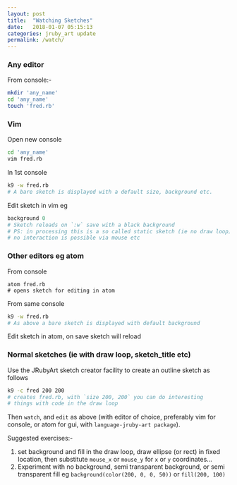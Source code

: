 ```yaml
---
layout: post
title:  "Watching Sketches"
date:   2018-01-07 05:15:13
categories: jruby_art update
permalink: /watch/
---
```

### Any editor
From console:-

```bash
mkdir 'any_name'
cd 'any_name'
touch 'fred.rb'
```

### Vim

Open new console
```bash
cd 'any_name'
vim fred.rb
```
In 1st console
```bash
k9 -w fred.rb
# A bare sketch is displayed with a default size, background etc.
```
Edit sketch in vim eg
```ruby
background 0
# Sketch reloads on `:w` save with a black background
# PS: in processing this is a so called static sketch (ie no draw loop)
# no interaction is possible via mouse etc
```

### Other editors eg atom

From console
```
atom fred.rb
# opens sketch for editing in atom
```
From same console
```bash
k9 -w fred.rb
# As above a bare sketch is displayed with default background
```
Edit sketch in atom, on save sketch will reload

### Normal sketches (ie with draw loop, sketch_title etc)
Use the JRubyArt sketch creator facility to create an outline sketch as follows

```bash
k9 -c fred 200 200
# creates fred.rb, with `size 200, 200` you can do interesting
# things with code in the draw loop
```
Then `watch`, and `edit` as above (with editor of choice, preferably vim for console, or atom for gui, with `language-jruby-art package`).

Suggested exercises:-
1. set background and fill in the draw loop, draw ellipse (or rect) in fixed location, then substitute `mouse_x` or `mouse_y` for `x` or `y` coordinates...
2. Experiment with no background, semi transparent background, or semi transparent fill eg `background(color(200, 0, 0, 50))` or `fill(200, 100)`
